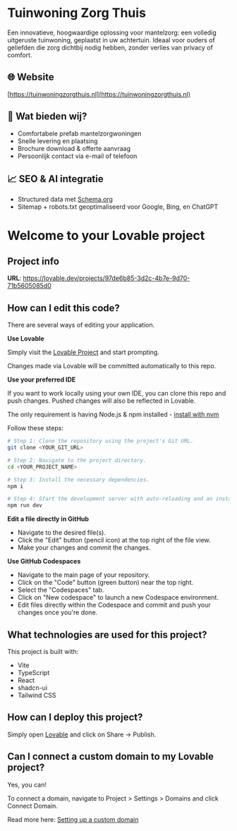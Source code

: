 # Tuinwoning Zorg Thuis

Een innovatieve, hoogwaardige oplossing voor mantelzorg: een volledig uitgeruste tuinwoning, geplaatst in uw achtertuin. Ideaal voor ouders of geliefden die zorg dichtbij nodig hebben, zonder verlies van privacy of comfort.

## 🌐 Website
[https://tuinwoningzorgthuis.nl](https://tuinwoningzorgthuis.nl)

## 📄 Wat bieden wij?
- Comfortabele prefab mantelzorgwoningen
- Snelle levering en plaatsing
- Brochure download & offerte aanvraag
- Persoonlijk contact via e-mail of telefoon

## 📈 SEO & AI integratie
- Structured data met [Schema.org](https://schema.org)
- Sitemap + robots.txt geoptimaliseerd voor Google, Bing, en ChatGPT

# Welcome to your Lovable project
## Project info

**URL**: https://lovable.dev/projects/97de6b85-3d2c-4b7e-9d70-71b5605085d0

## How can I edit this code?

There are several ways of editing your application.

**Use Lovable**

Simply visit the [Lovable Project](https://lovable.dev/projects/97de6b85-3d2c-4b7e-9d70-71b5605085d0) and start prompting.

Changes made via Lovable will be committed automatically to this repo.

**Use your preferred IDE**

If you want to work locally using your own IDE, you can clone this repo and push changes. Pushed changes will also be reflected in Lovable.

The only requirement is having Node.js & npm installed - [install with nvm](https://github.com/nvm-sh/nvm#installing-and-updating)

Follow these steps:

```sh
# Step 1: Clone the repository using the project's Git URL.
git clone <YOUR_GIT_URL>

# Step 2: Navigate to the project directory.
cd <YOUR_PROJECT_NAME>

# Step 3: Install the necessary dependencies.
npm i

# Step 4: Start the development server with auto-reloading and an instant preview.
npm run dev
```

**Edit a file directly in GitHub**

- Navigate to the desired file(s).
- Click the "Edit" button (pencil icon) at the top right of the file view.
- Make your changes and commit the changes.

**Use GitHub Codespaces**

- Navigate to the main page of your repository.
- Click on the "Code" button (green button) near the top right.
- Select the "Codespaces" tab.
- Click on "New codespace" to launch a new Codespace environment.
- Edit files directly within the Codespace and commit and push your changes once you're done.

## What technologies are used for this project?

This project is built with:

- Vite
- TypeScript
- React
- shadcn-ui
- Tailwind CSS

## How can I deploy this project?

Simply open [Lovable](https://lovable.dev/projects/97de6b85-3d2c-4b7e-9d70-71b5605085d0) and click on Share -> Publish.

## Can I connect a custom domain to my Lovable project?

Yes, you can!

To connect a domain, navigate to Project > Settings > Domains and click Connect Domain.

Read more here: [Setting up a custom domain](https://docs.lovable.dev/tips-tricks/custom-domain#step-by-step-guide)
